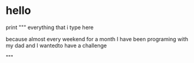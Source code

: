 # hello

print """
everything that i type here

because almost every weekend for a month I have been 
programing with my dad and I wantedto have a challenge

"""
